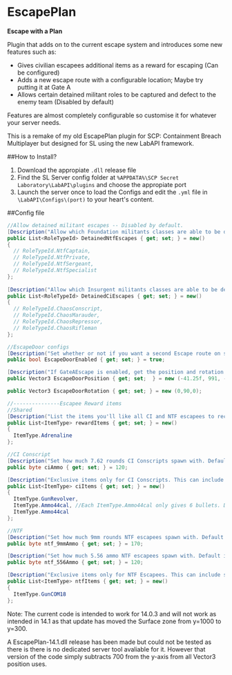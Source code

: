 # EscapePlan
**Escape with a Plan**

Plugin that adds on to the current escape system and introduces some new features such as:
- Gives civilian escapees additional items as a reward for escaping (Can be configured)
- Adds a new escape route with a configurable location; Maybe try putting it at Gate A
- Allows certain detained militant roles to be captured and defect to the enemy team (Disabled by default)

Features are almost completely configurable so customise it for whatever your server needs.

This is a remake of my old EscapePlan plugin for SCP: Containment Breach Multiplayer but designed for SL using the new LabAPI framework.

##How to Install?
1. Download the appropiate `.dll` release file
2. Find the SL Server config folder at `%APPDATA%\SCP Secret Laboratory\LabAPI\plugins` and choose the appropiate port
3. Launch the server once to load the Configs and edit the `.yml` file in `\LabAPI\Configs\(port)` to your heart's content.

##Config file

```C#
//Allow detained militant escapes -- Disabled by default.
[Description("Allow which Foundation militants classes are able to be detained and convert to the other team. Leave list empty to disable detained NTF escapes")]
public List<RoleTypeId> DetainedNtfEscapes { get; set; } = new()
{
  // RoleTypeId.NtfCaptain,
  // RoleTypeId.NtfPrivate,
  // RoleTypeId.NtfSergeant,
  // RoleTypeId.NtfSpecialist
};
        
[Description("Allow which Insurgent militants classes are able to be detained and convert to the other team. Leave list empty to disable detained CI escapes")]
public List<RoleTypeId> DetainedCiEscapes { get; set; } = new()
{
  // RoleTypeId.ChaosConscript,
  // RoleTypeId.ChaosMarauder,
  // RoleTypeId.ChaosRepressor,
  // RoleTypeId.ChaosRifleman
};     

//EscapeDoor configs
[Description("Set whether or not if you want a second Escape route on surface. Perhaps in Gate A")]
public bool EscapeDoorEnabled { get; set; } = true;

[Description("If GateAEscape is enabled, get the position and rotation. Default location replaces the door next to the gate where the CI car spawns")]
public Vector3 EscapeDoorPosition { get; set;  } = new (-41.25f, 991, -36.1f);

public Vector3 EscapeDoorRotation { get; set; } = new (0,90,0);

//---------------Escapee Reward items
//Shared
[Description("List the items you'll like all CI and NTF escapees to receive while escaping. Ammunition can be added but unless its not an option, you should use set ammo for the specific class. Armour is currently not supported (Trying so will spawn the player with two armour items)")]
public List<ItemType> rewardItems { get; set; } = new()
{
  ItemType.Adrenaline
};

//CI Conscript
[Description("Set how much 7.62 rounds CI Conscripts spawn with. Default is the maximum amount combat armour can carry")]
public byte ciAmmo { get; set; } = 120;

[Description("Exclusive items only for CI Conscripts. This can include sidearms and ammunition")]
public List<ItemType> ciItems { get; set; } = new()
{
  ItemType.GunRevolver,
  ItemType.Ammo44cal, //Each ItemType.Ammo44cal only gives 6 bullets. Do it twice for 12 total spare bullets
  ItemType.Ammo44cal
};

//NTF 
[Description("Set how much 9mm rounds NTF escapees spawn with. Default is the maximum amount combat armour can carry")]
public byte ntf_9mmAmmo { get; set; } = 170;

[Description("Set how much 5.56 ammo NTF escapees spawn with. Default is the maximum amount combat armour can carry")]
public byte ntf_556Ammo { get; set; } = 120;

[Description("Exclusive items only for NTF Escapees. This can include sidearms and ammunition")]
public List<ItemType> ntfItems { get; set; } = new()
{
  ItemType.GunCOM18
};
```

Note:
The current code is intended to work for 14.0.3 and will not work as intended in 14.1 as that update has moved the Surface zone from y=1000 to y=300.

A EscapePlan-14.1.dll release has been made but could not be tested as there is there is no dedicated server tool avaliable for it. However that version of the code simply subtracts 700 from the y-axis from all Vector3 position uses.
